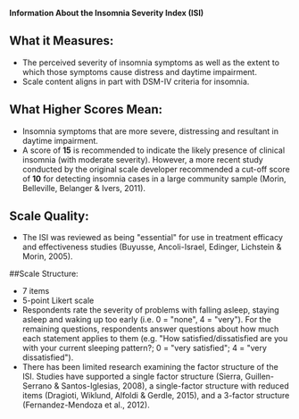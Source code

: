 **Information About the Insomnia Severity Index (ISI)**

## What it Measures:
* The perceived severity of insomnia symptoms as well as the extent to which those symptoms cause distress and daytime impairment.
* Scale content aligns in part with DSM-IV criteria for insomnia. 

## What Higher Scores Mean:
* Insomnia symptoms that are more severe, distressing and resultant in daytime impairment. 
* A score of **15** is recommended to indicate the likely presence of clinical insomnia (with moderate severity). However, a more recent study conducted by the original scale developer recommended a cut-off score of **10** for detecting insomnia cases in a large community sample (Morin, Belleville, Belanger & Ivers, 2011). 

## Scale Quality:
* The ISI was reviewed as being "essential" for use in treatment efficacy and effectiveness studies (Buyusse, Ancoli-Israel, Edinger, Lichstein & Morin, 2005).

##Scale Structure:
* 7 items 
* 5-point Likert scale
* Respondents rate the severity of problems with falling asleep, staying asleep and waking up too early (i.e. 0 = "none", 4 = "very"). For the remaining questions, respondents answer questions about how much each statement applies to them (e.g. "How satisfied/dissatisfied are you with your current sleeping pattern?; 0 = "very satisfied"; 4 = "very dissatisfied"). 
* There has been limited research examining the factor structure of the ISI. Studies have supported a single factor structure (Sierra, Guillen-Serrano & Santos-Iglesias, 2008), a single-factor structure with reduced items (Dragioti, Wiklund, Alfoldi & Gerdle, 2015), and a 3-factor structure (Fernandez-Mendoza et al., 2012). 
